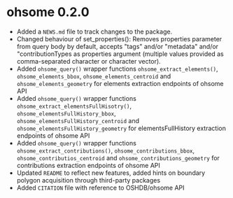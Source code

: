 # ohsome 0.2.0

* Added a `NEWS.md` file to track changes to the package.
* Changed behaviour of set_properties(): Removes properties parameter from query 
body by default, accepts "tags" and/or "metadata" and/or "contributionTypes as 
properties argument 
(multiple values provided as comma-separated character or character vector).
* Added `ohsome_query()` wrapper functions `ohsome_extract_elements()`,
`ohsome_elements_bbox`, `ohsome_elements_centroid` and `ohsome_elements_geometry` 
for elements extraction endpoints of ohsome API
* Added `ohsome_query()` wrapper functions `ohsome_extract_elementsFullHisotry()`,
`ohsome_elementsFullHistory_bbox`, `ohsome_elementsFullHistory_centroid` and 
`ohsome_elementsFullHistory_geometry` for elementsFullHistory extraction
endpoints of ohsome API
* Added `ohsome_query()` wrapper functions `ohsome_extract_contributions()`,
`ohsome_contributions_bbox`, `ohsome_contributios_centroid` and 
`ohsome_contributions_geometry` for contributions extraction endpoints of ohsome 
API
* Updated `README` to reflect new features, added hints on boundary polygon
acquisition through third-party packages
* Added `CITATION` file with reference to OSHDB/ohsome API